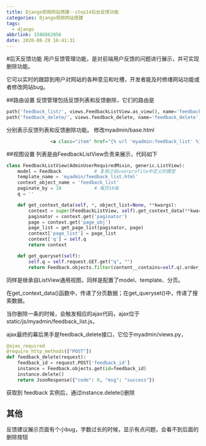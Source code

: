 ```yaml
---
title: Django视频网站搭建--step14后台反馈功能
categories: Django视频网站搭建
tags:
  - django
abbrlink: 1586862056
date: 2020-08-28 16:41:31
---
```

#后天反馈功能
用户反馈管理功能，是对前端用户反馈的问题进行展示，并可实现删除功能。

它可以实时的跟踪到用户对网站的各种意见和吐槽，开发者能及时修缮网站功能或者修改网站bug。

##路由设置
反馈管理包括反馈列表和反馈删除，它们的路由是
```python
path('feedback_list/', views.FeedbackListView.as_view(), name='feedback_list'),
path('feedback_delete/', views.feedback_delete, name='feedback_delete'),
```
分别表示反馈列表和反馈删除功能。
修改myadmin/base.html
```html
                <a class="item" href="{% url 'myadmin:feedback_list' %}" id="feedback_list">用户反馈</a>
```
##视图设置
列表是由FeedbackListView负责来展示，代码如下
```python
class FeedbackListView(AdminUserRequiredMixin, generic.ListView):
    model = Feedback            # 复用之前userprofile中定义的模型
    template_name = 'myadmin/feedback_list.html'
    context_object_name = 'feedback_list'
    paginate_by = 10            # 每页10条
    q = ''

    def get_context_data(self, *, object_list=None, **kwargs):
        context = super(FeedbackListView, self).get_context_data(**kwargs)
        paginator = context.get('paginator')
        page = context.get('page_obj')
        page_list = get_page_list(paginator, page)
        context['page_list'] = page_list
        context['q'] = self.q
        return context

    def get_queryset(self):
        self.q = self.request.GET.get("q", "")
        return Feedback.objects.filter(content__contains=self.q).order_by('-timestamp') # 根据内容查询按时间排序
```
同样是继承自ListView通用视图，同样是配置了model、template、分页。

在get_context_data()函数中，传递了分页数据；在get_queryset()中，传递了搜索数据。

当你删除一条的时候，会触发相应的ajax代码，ajax位于static/js/myadmin/feedback_list.js，

ajax最终的幕后黑手是feedback_delete接口，它位于myadmin/views.py，
```python
@ajax_required
@require_http_methods(["POST"])
def feedback_delete(request): 
    feedback_id = request.POST['feedback_id']
    instance = Feedback.objects.get(id=feedback_id)
    instance.delete()
    return JsonResponse({"code": 0, "msg": "success"})

```
获取到 feedback 实例后，通过instance.delete()删除

## 其他
反馈建议展示页面有个小bug，字数过长的时候，显示有点问题，会看不到后面的删除按钮